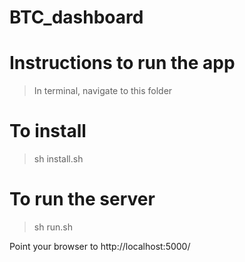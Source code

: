 BTC_dashboard
=============



Instructions to run the app
===========================

> In terminal, navigate to this folder

To install
==========
> sh install.sh

To run the server
=================
> sh run.sh

Point your browser to http://localhost:5000/ 
